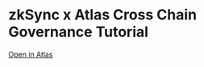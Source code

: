 # zkSync x Atlas Cross Chain Governance Tutorial 

[Open in Atlas](https://app.atlaszk.com/projects?template=https://github.com/atlas-labs-inc/zksync-cross-chain-gov&open=/scripts/deploy-governance.sol&chainId=5)

